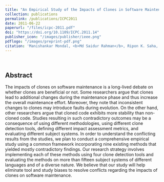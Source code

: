 ```yaml
---
title: "An Empirical Study of the Impacts of Clones in Software Maintenance"
collection: publications
permalink: /publications/ICPC2011
date: 2011-06-22
paperurl: "/files/icpc-2011.pdf"
doi: "https://doi.org/10.1109/ICPC.2011.14"
publisher_icon: "/images/publisher/ieee.png"
pdflogo: "/images/preprint-pdf.png"
citation: 'Manishankar Mondal, <b>Md Saidur Rahman</b>, Ripon K. Saha, Chanchal K. Roy, Jens Krinke and Kevin A. Schneider, &quot;An Empirical Study of the Impacts of Clones in Software Maintenance &quot;, <i>IEEE 19th International Conference on Program Comprehension (<b>ICPC</b>)</i>. pp. 242-245, 2011.' 
---
```

<br>

## Abstract
The impacts of clones on software maintenance is a long-lived debate on whether clones are beneficial or not. Some researchers argue that clones lead to additional changes during the maintenance phase and thus increase the overall maintenance effort. Moreover, they note that inconsistent changes to clones may introduce faults during evolution. On the other hand, other researchers argue that cloned code exhibits more stability than non-cloned code. Studies resulting in such contradictory outcomes may be a consequence of using different methodologies, using different clone detection tools, defining different impact assessment metrics, and evaluating different subject systems. In order to understand the conflicting results from the studies, we plan to conduct a comprehensive empirical study using a common framework incorporating nine existing methods that yielded mostly contradictory findings. Our research strategy involves implementing each of these methods using four clone detection tools and evaluating the methods on more than fifteen subject systems of different languages and of a diverse nature. We believe that our study will help eliminate tool and study biases to resolve conflicts regarding the impacts of clones on software maintenance.